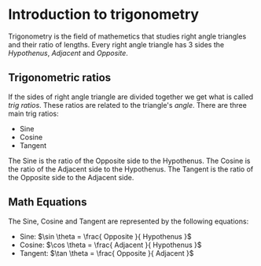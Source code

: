 # Introduction to trigonometry

Trigonometry is the field of mathemetics that studies right angle triangles and their ratio of lengths.
Every right angle triangle has 3 sides the *Hypothenus*, *Adjacent* and *Opposite*.

## Trigonometric ratios

If the sides of right angle triangle are divided together we get what is called *trig ratios*. 
These ratios are related to the triangle's *angle*. There are three main trig ratios:

- Sine
- Cosine
- Tangent

The Sine is the ratio of the Opposite side to the Hypothenus. The Cosine is the ratio of the Adjacent side to the Hypothenus. The Tangent is the ratio of the Opposite side to the Adjacent side.

## Math Equations

The Sine, Cosine and Tangent are represented by the following equations:

- Sine: $\sin \theta = \frac{ Opposite }{ Hypothenus }$
- Cosine: $\cos \theta = \frac{ Adjacent }{ Hypothenus }$
- Tangent: $\tan \theta = \frac{ Opposite }{ Adjacent }$

